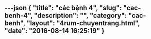 ---json
{
    "title": "các bệnh 4",
    "slug": "cac-benh-4",
    "description": "",
    "category": "cac-benh",
    "layout": "4rum-chuyentrang.html",
    "date": "2016-08-14 16:25:19"
}
---

